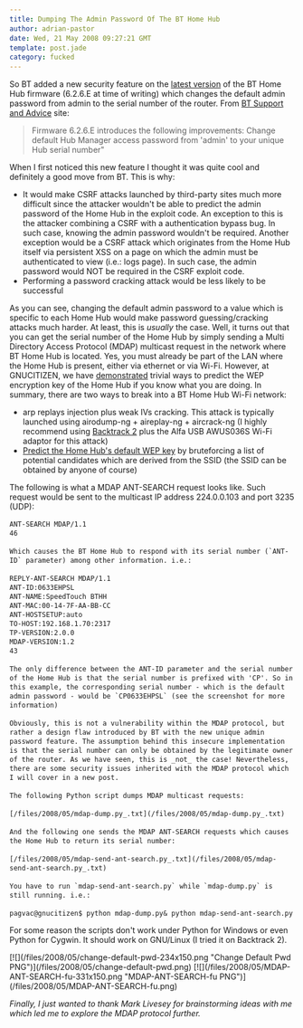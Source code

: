 ```yaml
---
title: Dumping The Admin Password Of The BT Home Hub
author: adrian-pastor
date: Wed, 21 May 2008 09:27:21 GMT
template: post.jade
category: fucked
---
```


So BT added a new security feature on the [latest version](http://snipurl.com/29w9o) of the BT Home Hub firmware (6.2.6.E at time of writing) which changes the default admin password from admin to the serial number of the router. From [BT Support and Advice](http://snipurl.com/29oo4) site:

> Firmware 6.2.6.E introduces the following improvements: Change default Hub Manager access password from 'admin' to your unique Hub serial number"

When I first noticed this new feature I thought it was quite cool and definitely a good move from BT. This is why:

* It would make CSRF attacks launched by third-party sites much more difficult since the attacker wouldn't be able to predict the admin password of the Home Hub in the exploit code. An exception to this is the attacker combining a CSRF with a authentication bypass bug. In such case, knowing the admin password wouldn't be required. Another exception would be a CSRF attack which originates from the Home Hub itself via persistent XSS on a page on which the admin must be authenticated to view (i.e.: logs page). In such case, the admin password would NOT be required in the CSRF exploit code.
* Performing a password cracking attack would be less likely to be successful

As you can see, changing the default admin password to a value which is specific to each Home Hub would make password guessing/cracking attacks much harder. At least, this is _usually_ the case. Well, it turns out that you can get the serial number of the Home Hub by simply sending a Multi Directory Access Protocol (MDAP) multicast request in the network where BT Home Hub is located. Yes, you must already be part of the LAN where the Home Hub is present, either via ethernet or via Wi-Fi. However, at GNUCITIZEN, we have [demonstrated](/blog/default-key-algorithm-in-thomson-and-bt-home-hub-routers/) trivial ways to predict the WEP encryption key of the Home Hub if you know what you are doing. In summary, there are two ways to break into a BT Home Hub Wi-Fi network:

* arp replays injection plus weak IVs cracking. This attack is typically launched using airodump-ng + aireplay-ng + aircrack-ng (I highly recommend using [Backtrack 2](http://www.remote-exploit.org/backtrack_download.html) plus the Alfa USB AWUS036S Wi-Fi adaptor for this attack)
* [Predict the Home Hub's default WEP key](/blog/default-key-algorithm-in-thomson-and-bt-home-hub-routers/) by bruteforcing a list of potential candidates which are derived from the SSID (the SSID can be obtained by anyone of course)

The following is what a MDAP ANT-SEARCH request looks like. Such request would be sent to the multicast IP address 224.0.0.103 and port 3235 (UDP):

    ANT-SEARCH MDAP/1.1
    46

    Which causes the BT Home Hub to respond with its serial number (`ANT-ID` parameter) among other information. i.e.:

    REPLY-ANT-SEARCH MDAP/1.1
    ANT-ID:0633EHPSL
    ANT-NAME:SpeedTouch BTHH
    ANT-MAC:00-14-7F-AA-BB-CC
    ANT-HOSTSETUP:auto
    TO-HOST:192.168.1.70:2317
    TP-VERSION:2.0.0
    MDAP-VERSION:1.2
    43

    The only difference between the ANT-ID parameter and the serial number of the Home Hub is that the serial number is prefixed with 'CP'. So in this example, the corresponding serial number - which is the default admin password - would be `CP0633EHPSL` (see the screenshot for more information)

    Obviously, this is not a vulnerability within the MDAP protocol, but rather a design flaw introduced by BT with the new unique admin password feature. The assumption behind this insecure implementation is that the serial number can only be obtained by the legitimate owner of the router. As we have seen, this is _not_ the case! Nevertheless, there are some security issues inherited with the MDAP protocol which I will cover in a new post.

    The following Python script dumps MDAP multicast requests:

    [/files/2008/05/mdap-dump.py_.txt](/files/2008/05/mdap-dump.py_.txt)

    And the following one sends the MDAP ANT-SEARCH requests which causes the Home Hub to return its serial number:

    [/files/2008/05/mdap-send-ant-search.py_.txt](/files/2008/05/mdap-send-ant-search.py_.txt)

    You have to run `mdap-send-ant-search.py` while `mdap-dump.py` is still running. i.e.:

    pagvac@gnucitizen$ python mdap-dump.py& python mdap-send-ant-search.py

For some reason the scripts don't work under Python for Windows or even Python for Cygwin. It should work on GNU/Linux (I tried it on Backtrack 2).

<div class="screen">[![](/files/2008/05/change-default-pwd-234x150.png "Change Default Pwd PNG")](/files/2008/05/change-default-pwd.png) [![](/files/2008/05/MDAP-ANT-SEARCH-fu-331x150.png "MDAP-ANT-SEARCH-fu PNG")](/files/2008/05/MDAP-ANT-SEARCH-fu.png)</div>

_Finally, I just wanted to thank Mark Livesey for brainstorming ideas with me which led me to explore the MDAP protocol further._
